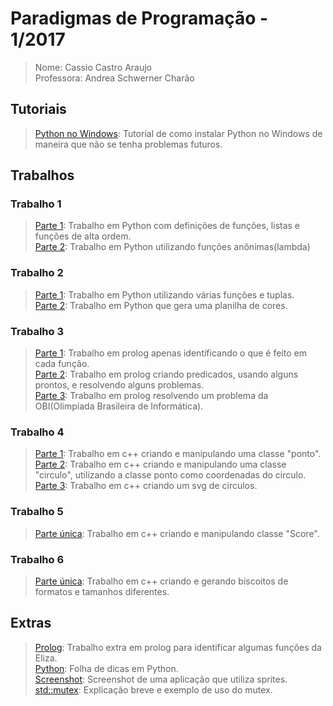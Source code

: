 # **Paradigmas de Programação - 1/2017**
>Nome: Cassio Castro Araujo<br>
>Professora: Andrea Schwerner Charão<br>

## Tutoriais 
>[Python no Windows](https://github.com/caraujoufsm/Paradigmas_de_Programacao/blob/master/tutorial/tutorial.pdf): Tutorial de como instalar Python no Windows de maneira que não se tenha problemas futuros. <br>

## Trabalhos
### Trabalho 1
>[Parte 1](https://github.com/caraujoufsm/Paradigmas_de_Programacao/blob/master/t1/t1parte1.py): Trabalho em Python com definições de funções, listas e funções de alta ordem. <br>
>[Parte 2](https://github.com/caraujoufsm/Paradigmas_de_Programacao/blob/master/t1/t1parte2.py): Trabalho em Python utilizando funções anônimas(lambda) <br>

### Trabalho 2
>[Parte 1](https://github.com/caraujoufsm/Paradigmas_de_Programacao/blob/master/t2/t2parte1.py): Trabalho em Python utilizando várias funções e tuplas. <br>
>[Parte 2](https://github.com/caraujoufsm/Paradigmas_de_Programacao/blob/master/t2/t2parte2.py): Trabalho em Python que gera uma planilha de cores. <br>

### Trabalho 3
>[Parte 1](https://github.com/caraujoufsm/Paradigmas_de_Programacao/blob/master/t3/t3parte1.md): Trabalho em prolog apenas identificando o que é feito em cada função. <br>
>[Parte 2](https://github.com/caraujoufsm/Paradigmas_de_Programacao/blob/master/t3/t3parte2.pl): Trabalho em prolog criando predicados, usando alguns prontos, e resolvendo alguns problemas. <br>
>[Parte 3](https://github.com/caraujoufsm/Paradigmas_de_Programacao/blob/master/t3/t3parte3.pl): Trabalho em prolog resolvendo um problema da OBI(Olimpíada Brasileira de Informática). <br>

### Trabalho 4
>[Parte 1](https://github.com/caraujoufsm/Paradigmas_de_Programacao/blob/master/t4/point.cpp): Trabalho em c++ criando e manipulando uma classe "ponto". <br>
>[Parte 2](https://github.com/caraujoufsm/Paradigmas_de_Programacao/blob/master/t4/circle.cpp): Trabalho em c++ criando e manipulando uma classe "circulo", utilizando a classe ponto como coordenadas do circulo. <br>
>[Parte 3](https://github.com/caraujoufsm/Paradigmas_de_Programacao/blob/master/t4/svg.cpp): Trabalho em c++ criando um svg de circulos. <br>

### Trabalho 5
>[Parte única](https://github.com/caraujoufsm/Paradigmas_de_Programacao/blob/master/t5/vectorscore.cpp): Trabalho em c++ criando e manipulando classe "Score".<br>

### Trabalho 6
>[Parte única](https://github.com/caraujoufsm/Paradigmas_de_Programacao/blob/master/t6/diamae.cpp): Trabalho em c++ criando e gerando biscoitos de formatos e tamanhos diferentes.<br>

## Extras
>[Prolog](https://github.com/caraujoufsm/Paradigmas_de_Programacao/blob/master/extras/entendido.txt): Trabalho extra em prolog para identificar algumas funções da Eliza. <br>
>[Python](https://github.com/caraujoufsm/Paradigmas_de_Programacao/blob/master/extras/Folha%20de%20Dicas%20Python.docx): Folha de dicas em Python. <br>
>[Screenshot](https://github.com/caraujoufsm/Paradigmas_de_Programacao/blob/master/extras/ScreenShot%20-%20Hello%20World.jpg): Screenshot de uma aplicação que utiliza sprites. <br>
>[std::mutex](https://github.com/caraujoufsm/Paradigmas_de_Programacao/blob/master/extras/mutex.md): Explicação breve e exemplo de uso do mutex.<br>
